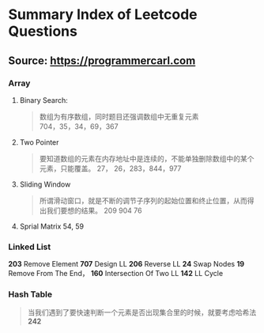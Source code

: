 # Summary Index of Leetcode Questions
## Source: https://programmercarl.com

### Array
1. Binary Search:
   > 数组为有序数组，同时题目还强调数组中无重复元素   
      704，35，34，69，367
2. Two Pointer
   > 要知道数组的元素在内存地址中是连续的，不能单独删除数组中的某个元素，只能覆盖。
   27， 26，283，844，977
3. Sliding Window
   > 所谓滑动窗口，就是不断的调节子序列的起始位置和终止位置，从而得出我们要想的结果。
   209 904 76
4. Sprial Matrix
   54, 59
### Linked List
**203** Remove Element
**707** Design LL
**206** Reverse LL
**24** Swap Nodes
**19** Remove From The End，
**160** Intersection Of Two LL
**142** LL Cycle

### Hash Table
>  当我们遇到了要快速判断一个元素是否出现集合里的时候，就要考虑哈希法
**242** 

